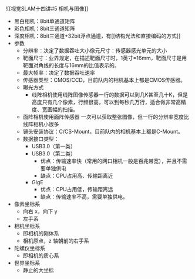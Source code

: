 ![[视觉SLAM十四讲#5 相机与图像]]

- 黑白相机：8bit单通道矩阵
- 彩色相机：8bit三通道矩阵
- 深度相机：8bit三通道+32bit浮点通道，有[[结构光法和直接编码的方式]]
- 参数
	- 分辨率：决定了数据吞吐大小像元尺寸：传感器感光单元的大小
	- 靶面尺寸：业界规定，在描述靶面尺寸时，1英寸=16mm，靶面尺寸是用靶面对角线的长度与16mm的比值表示的。
	- 最大帧率：决定了数据吞吐速率
	- 传感器类型：CMOS/CCD，目前队内的相机基本上都是CMOS传感器。
	- 曝光方式
		- 线阵相机使用线阵图像传感器一行的数据可以到几K甚至几十K，但是高度只有几个像素，行频很高，可以到每秒几万行，适合做非常高精度、宽画幅的扫描。
	- 面阵相机使用面阵传感器 一次可以获取整张图像，但一行的分辨率宽度比线阵相机小很多
	- 镜头安装协议：C/CS-Mount，目前队内的相机基本上都是C-Mount。
	- 数据接口类型：
		- USB3.0（第一类）
		- USB3.0（第二类）
			- 优点：传输速率快（常用的网口相机一般是百兆带宽），并且不需要单独供电
			- 缺点：CPU占用高、传输距离近
		- GIgE
			- 优点：CPU占用低，传输距离远
			- 缺点：传输速率不高，需要单独供电。
- 像素坐标系
	- 向右 x，向下 y
	- 左手系
- 相机坐标系
	- 即相机的刚体系
	- 相机原点，z 轴朝前的右手系
- 陀螺仪坐标系
	- 即相机的质心系
- 世界坐标系
	- 静止的大坐标
